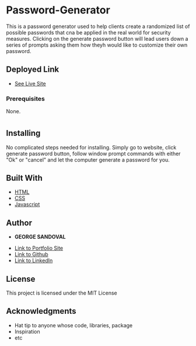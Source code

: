 # Password-Generator

This is a password generator used to help clients create a randomized list of possible passwords that cna be applied in the real world for security measures. Clicking on the generate password button will lead users down a series of prompts asking them how theyh would like to customize their own password.

## Deployed Link

* [See Live Site](#)

### Prerequisites

None. 
#
## Installing

No complicated steps needed for installing. Simply go to website, click generate password button, follow window prompt commands with either "Ok" or "cancel" and let the computer generate a password for you.


## Built With

* [HTML](https://developer.mozilla.org/en-US/docs/Web/HTML)
* [CSS](https://developer.mozilla.org/en-US/docs/Web/CSS)
* [Javascript](https://developer.mozilla.org/en-US/docs/Web/JavaScript)

## Author

* **GEORGE SANDOVAL** 

- [Link to Portfolio Site](#)
- [Link to Github](https://https://github.com/gsandoval09)
- [Link to LinkedIn](https://www.linkedin.com/in/george-sandoval-4467641b3)


## License

This project is licensed under the MIT License 

## Acknowledgments

* Hat tip to anyone whose code, libraries, package
* Inspiration
* etc
